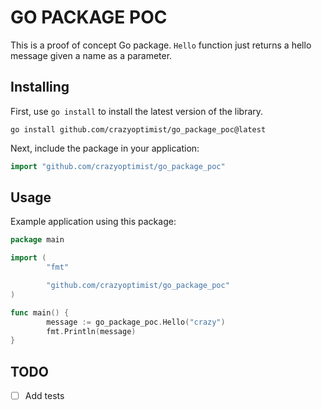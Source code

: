 # GO PACKAGE POC

This is a proof of concept Go package. `Hello` function just returns a hello message given a name as a parameter.

## Installing

First, use `go install` to install the latest version of the library.

```
go install github.com/crazyoptimist/go_package_poc@latest
```

Next, include the package in your application:

```go
import "github.com/crazyoptimist/go_package_poc"
```

## Usage

Example application using this package:

```go
package main

import (
        "fmt"

        "github.com/crazyoptimist/go_package_poc"
)

func main() {
        message := go_package_poc.Hello("crazy")
        fmt.Println(message)
}
```

## TODO

- [ ] Add tests
